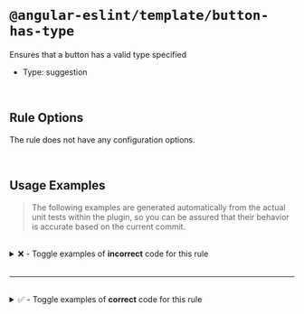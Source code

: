 <!--

  DO NOT EDIT.

  This markdown file was autogenerated using a mixture of the following files as the source of truth for its data:
  - ../../src/rules/button-has-type.ts
  - ../../tests/rules/button-has-type/cases.ts

  In order to update this file, it is therefore those files which need to be updated, as well as potentially the generator script:
  - ../../../../tools/scripts/generate-rule-docs.ts

-->

<br>

# `@angular-eslint/template/button-has-type`

Ensures that a button has a valid type specified

- Type: suggestion

<br>

## Rule Options

The rule does not have any configuration options.

<br>

## Usage Examples

> The following examples are generated automatically from the actual unit tests within the plugin, so you can be assured that their behavior is accurate based on the current commit.

<br>

<details>
<summary>❌ - Toggle examples of <strong>incorrect</strong> code for this rule</summary>

<br>

#### Default Config

```json
{
  "rules": {
    "@angular-eslint/template/button-has-type": [
      "error"
    ]
  }
}
```

<br>

#### ❌ Invalid Code

```html
<button></button>
~~~~~~~~~~~~~~~~~
```

<br>

---

<br>

#### Default Config

```json
{
  "rules": {
    "@angular-eslint/template/button-has-type": [
      "error"
    ]
  }
}
```

<br>

#### ❌ Invalid Code

```html
<button (click)="onClick()"></button>
~~~~~~~~~~~~~~~~~~~~~~~~~~~~~~~~~~~~~
```

<br>

---

<br>

#### Default Config

```json
{
  "rules": {
    "@angular-eslint/template/button-has-type": [
      "error"
    ]
  }
}
```

<br>

#### ❌ Invalid Code

```html
<button type="whatever"></button>
        ~~~~~~~~~~~~~~~
```

<br>

---

<br>

#### Default Config

```json
{
  "rules": {
    "@angular-eslint/template/button-has-type": [
      "error"
    ]
  }
}
```

<br>

#### ❌ Invalid Code

```html
<button [attr.type]="'whatever'"></button>
        ~~~~~~~~~~~~~~~~~~~~~~~~
```

</details>

<br>

---

<br>

<details>
<summary>✅ - Toggle examples of <strong>correct</strong> code for this rule</summary>

<br>

#### Default Config

```json
{
  "rules": {
    "@angular-eslint/template/button-has-type": [
      "error"
    ]
  }
}
```

<br>

#### ✅ Valid Code

```html
<button [attr.type]="'button'"></button>
```

<br>

---

<br>

#### Default Config

```json
{
  "rules": {
    "@angular-eslint/template/button-has-type": [
      "error"
    ]
  }
}
```

<br>

#### ✅ Valid Code

```html
<button [attr.type]="'submit'"></button>
```

<br>

---

<br>

#### Default Config

```json
{
  "rules": {
    "@angular-eslint/template/button-has-type": [
      "error"
    ]
  }
}
```

<br>

#### ✅ Valid Code

```html
<button [attr.type]="'reset'"></button>
```

<br>

---

<br>

#### Default Config

```json
{
  "rules": {
    "@angular-eslint/template/button-has-type": [
      "error"
    ]
  }
}
```

<br>

#### ✅ Valid Code

```html
<button type="button"></button>
```

<br>

---

<br>

#### Default Config

```json
{
  "rules": {
    "@angular-eslint/template/button-has-type": [
      "error"
    ]
  }
}
```

<br>

#### ✅ Valid Code

```html
<button type="submit"></button>
```

<br>

---

<br>

#### Default Config

```json
{
  "rules": {
    "@angular-eslint/template/button-has-type": [
      "error"
    ]
  }
}
```

<br>

#### ✅ Valid Code

```html
<button type="reset"></button>
```

<br>

---

<br>

#### Default Config

```json
{
  "rules": {
    "@angular-eslint/template/button-has-type": [
      "error"
    ]
  }
}
```

<br>

#### ✅ Valid Code

```html
<button class="primary" type="submit"></button>
```

<br>

---

<br>

#### Default Config

```json
{
  "rules": {
    "@angular-eslint/template/button-has-type": [
      "error"
    ]
  }
}
```

<br>

#### ✅ Valid Code

```html
<button (click)="onClick()" type="button"></button>
```

<br>

---

<br>

#### Default Config

```json
{
  "rules": {
    "@angular-eslint/template/button-has-type": [
      "error"
    ]
  }
}
```

<br>

#### ✅ Valid Code

```html
<button [class.primary]="true" [attr.type]="'submit'"></button>
```

<br>

---

<br>

#### Default Config

```json
{
  "rules": {
    "@angular-eslint/template/button-has-type": [
      "error"
    ]
  }
}
```

<br>

#### ✅ Valid Code

```html
<button [disabled]="true" [attr.type]="'button'"></button>
```

</details>

<br>
